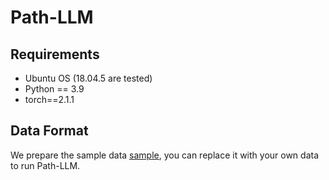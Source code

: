 # Path-LLM
## Requirements
- Ubuntu OS (18.04.5 are tested)
- Python == 3.9
- torch==2.1.1
## Data Format
We prepare the sample data [sample](main/sample), you can replace it with your own data to run Path-LLM.
